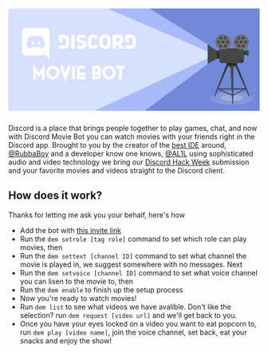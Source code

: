 <h1 align="center">
    <img src="branding/Banner.png">
</h1>

Discord is a place that brings people together to play games, chat, and now with Discord Movie Bot you can watch movies with your friends right in the Discord app. Brought to you by the creator of the [best IDE](https://github.com/MSPaintIDE/MSPaintIDE) around, [@RubbaBoy](https://github.com/RubbaBoy) and a developer know one knows, [@AL1L](https://al1l.com) using sophisticated audio and video technology we bring our [Discord Hack Week](https://blog.discordapp.com/discord-community-hack-week-build-and-create-alongside-us-6b2a7b7bba33) submission and your favorite movies and videos straight to the Discord client.

## How does it work?

Thanks for letting me ask you your behalf, here's how

- Add the bot with [this invite link](https://discordapp.com/api/oauth2/authorize?client_id=591485290355490825&permissions=3147776&scope=bot)
- Run the `dem setrole [tag role]` command to set which role can play movies, then
- Run the `dem settext [channel ID]` command to set what channel the movie is played in, we suggest somewhere with no messages. Next
- Run the `dem setvoice [channel ID]` command to set what voice channel you can lisen to the movie to, then
- Run the `dem enable` to finish up the setup process
- Now you're ready to watch movies!
- Run `dem list` to see what videos we have avalible. Don't like the selection? run `dem request [video url]` and we'll get back to you.
- Once you have your eyes locked on a video you want to eat popcorn to, run `dem play [video name]`, join the voice channel, set back, eat your snacks and enjoy the show!
